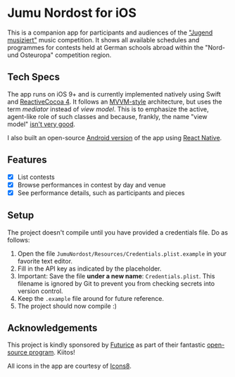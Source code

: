 Jumu Nordost for iOS
====================

This is a companion app for participants and audiences of the ["Jugend musiziert"][jugend-musiziert] music competition. It shows all available schedules and programmes for contests held at German schools abroad within the "Nord- und Osteuropa" competition region.

[jugend-musiziert]: https://en.wikipedia.org/wiki/Jugend_musiziert

Tech Specs
----------

The app runs on iOS 9+ and is currently implemented natively using Swift and [ReactiveCocoa 4][reactive-cocoa]. It follows an [MVVM-style][mvvm-sprynthesis] architecture, but uses the term _mediator_ instead of _view model_. This is to emphasize the active, agent-like role of such classes and because, frankly, the name "view model" [isn't very good][mvvm-is-not-very-good].

I also built an open-source [Android version][jumu-nordost-rn] of the app using [React Native][react-native].

[reactive-cocoa]: https://github.com/ReactiveCocoa/ReactiveCocoa
[mvvm-sprynthesis]: http://www.sprynthesis.com/2014/12/06/reactivecocoa-mvvm-introduction/
[mvvm-is-not-very-good]: http://khanlou.com/2015/12/mvvm-is-not-very-good/
[jumu-nordost-rn]: https://github.com/richeterre/jumu-nordost-react-native
[react-native]: https://facebook.github.io/react-native/

Features
--------

* [x] List contests
* [x] Browse performances in contest by day and venue
* [x] See performance details, such as participants and pieces

Setup
-----

The project doesn't compile until you have provided a credentials file. Do as follows:

1. Open the file `JumuNordost/Resources/Credentials.plist.example` in your favorite text editor.
1. Fill in the API key as indicated by the placeholder.
1. Important: Save the file __under a new name__: `Credentials.plist`. This filename is ignored by Git to prevent you from checking secrets into version control.
1. Keep the `.example` file around for future reference.
1. The project should now compile :)

Acknowledgements
----------------

This project is kindly sponsored by [Futurice][futurice] as part of their fantastic [open-source program][spice-program]. Kiitos!

All icons in the app are courtesy of [Icons8][icons8].

[futurice]: http://futurice.com/
[spice-program]: http://www.spiceprogram.org/
[icons8]: https://icons8.com/
